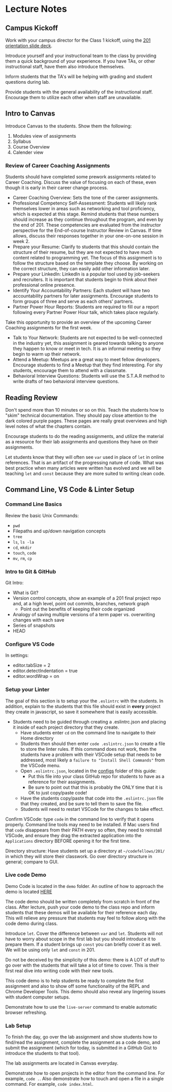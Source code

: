 # Lecture Notes

<!-- NOTE TO INSTRUCTOR: If you make any changes to the lecture, make matching changes into REAMDE.md -->

## Campus Kickoff

Work with your campus director for the Class 1 kickoff, using the [201 orientation slide deck](https://codefellows.github.io/common_curriculum/slides/template/index.html?slides=/common_curriculum/career_coaching/201/kickoff/slides.md).

Introduce yourself and your instructional team to the class by providing them a quick background of your experience. If you have TAs, or other instructional staff, have them also introduce themselves.

Inform students that the TA's will be helping with grading and student questions during lab.

Provide students with the general availability of the instructional staff. Encourage them to utilize each other when staff are unavailable.

## Intro to Canvas

Introduce Canvas to the students. Show them the following:

1. Modules view of assignments
1. Syllabus
1. Course Overview
1. Calender view

### Review of Career Coaching Assignments

Students should have completed some prework assignments related to Career Coaching. Discuss the value of focusing on each of these, even though it is early in their career change process.

- Career Coaching Overview: Sets the tone of the career assignments.
- Professional Competency Self-Assessment: Students will likely rank themselves lower in areas such as networking and tool proficiency, which is expected at this stage. Remind students that these numbers should increase as they continue throughout the program, and even by the end of 201. These competencies are evaluated from the instructor perspective for the End-of-course Instructor Review in Canvas. If time allows, discuss their responses together in your one-on-one session in week 2.
- Prepare your Resume: Clarify to students that this should contain the structure of their resume, but they are not expected to have much content related to programming yet. The focus of this assignment is to follow the structure based on the template they choose. By working on the correct structure, they can easily add other information later.
- Prepare your LinkedIn: LinkedIn is a popular tool used by job-seekers and recruiters. It is important that students begin to think about their professional online presence.
- Identify Your Accountability Partners: Each student will have two accountability partners for later assignments. Encourage students to form groups of three and serve as each others' partners.
- Partner Power Hour Reports: Students are required to fill our a report following every Partner Power Hour talk, which takes place regularly.

Take this opportunity to provide an overview of the upcoming Career Coaching assignments for the first week.

- Talk to Your Network: Students are not expected to be well-connected in the industry yet, this assignment is geared towards talking to anyone they happen to know or meet in tech. It is an informal meeting so they begin to warm up their network.
- Attend a Meetup: Meetups are a great way to meet fellow developers. Encourage students to find a Meetup that they find interesting. For shy students, encourage them to attend with a classmate.
- Behavioral Interview Questions: Students will use the S.T.A.R method to write drafts of two behavioral interview questions.

## Reading Review

Don't spend more than 10 minutes or so on this. Teach the students how to "skim" technical documentation. They should pay close attention to the dark colored purple pages. These pages are really great overviews and high level notes of what the chapters contain.

Encourage students to do the reading assignments, and utilize the material as a resource for their lab assignments and questions they have on their assignments.

Let students know that they will often see `var` used in place of `let` in online references. That is an artifact of the progressing nature of code. What was best practice when many articles were written has evolved and we will be teaching `let` and `const` because they are more suited to writing clean code.

## Command Line, VS Code & Linter Setup

### Command Line Basics

Review the basic Unix Commands:

- `pwd`
- Filepaths and up/down navigation concepts
- `tree`
- `ls`, `ls -la`
- `cd`, `mkdir`
- `touch`, `code`
- `mv`, `rm`, `cp`

### Intro to Git & GitHub

Git Intro:

- What is Git?
- Version control concepts, show an example of a 201 final project repo and, at a high level, point out commits, branches, network graph
  - Point out the benefits of keeping their code organized
- Analogy of saving multiple versions of a term paper vs. overwriting changes with each save
- Series of snapshots
- HEAD

### Configure VS Code

In settings:

- editor.tabSize = 2
- editor.detectIndentation = true
- editor.wordWrap = on

### Setup your Linter

The goal of this section is to setup your the `.eslintrc` with the students. In addition, explain to the students
that this file should exist in **every** project they create in javascript, so save it somewhere that is easily accessible.

- Students need to be guided through creating a .eslintrc.json and placing it inside of each project directory that they create.
  - Have students enter `cd` on the command line to navigate to their Home directory
  - Students then should then enter `code .eslintrc.json` to create a file to store the linter rules. If this command does not work, then the students have a problem with their VSCode setup that needs to be addressed, most likely a `failure to "Install Shell Commands"` from the VSCode menu.
  - Open `.eslintrc.json`, located in the [configs](../../../configs/.eslintrc.json) folder of this guide:
    - Put this file into your class GitHub repo for students to have as a reference for their assignments.
    - Be sure to point out that this is probably the ONLY time that it is OK to just copy/paste code!
  - Have the students copy/paste that code into the `.eslintrc.json` file that they created, and be sure to tell them to save the file.
  - Students will need to restart VSCode for the changes to take effect.

Confirm VSCode: type `code` in the command line to verify that it opens properly. Command line tools may need to be installed. If Mac users find that `code` disappears from their PATH every so often, they need to reinstall VSCode, and ensure they drag the extracted application into the `Applications` directory BEFORE opening it for the first time.

Directory structure: Have students set up a directory at `~/codefellows/201/` in which they will store their classwork. Go over directory structure in general; compare to GUI.

### Live code Demo

Demo Code is located in the `demo` folder.
An outline of how to approach the demo is located [HERE](demo.md)

The code demo should be written completely from scratch in front of the class. After lecture, push your code demo to the class repo and inform students that these demos will be available for their reference each day. This will relieve any pressure that students may feel to follow along with the code demo during class.

Introduce `let`. Cover the difference between `var` and `let`. Students will not have to worry about scope in the first lab but you should introduce it to prepare them. If a student brings up `const` you can briefly cover it as well. We will be using only `let` and `const` in 201.

Do not be deceived by the simplicity of this demo: there is A LOT of stuff to go over with the students that will take a lot of time to cover. This is their first real dive into writing code with their new tools.

This code demo is to help students be ready to complete the first assignment and also to show off some functionality of the REPL and Chrome Developer Tools. This demo should also reveal any lingering issues with student computer setups.

Demonstrate how to use the `live-server` command to enable automatic browser refreshing.

### Lab Setup

To finish the day, go over the lab assignment and show students how to find/read the assignment, complete the assignment as a code demo, and submit the assignment (which for today, is submitted in a GitHub Gist to introduce the students to that tool).

The lab assignments are located in Canvas everyday.

Demonstrate how to open projects in the editor from the command line. For example, `code .`. Also demonstrate how to touch and open a file in a single command. For example, `code index.html`.
